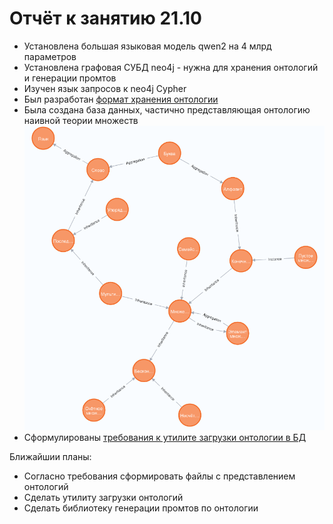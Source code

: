 # Отчёт к занятию 21.10
* Установлена большая языковая модель qwen2 на 4 млрд параметров
* Установлена графовая СУБД neo4j - нужна для хранения онтологий и генерации промтов
* Изучен язык запросов к neo4j Cypher
* Был разработан [формат хранения онтологии](https://github.com/aVorotnikov/ontologer/blob/master/docs/ontologies.md)
* Была создана база данных, частично представляющая онтологию наивной теории множеств ![граф](images/set_ontology.png)
* Сформулированы [требования к утилите загрузки онтологии в БД](https://github.com/aVorotnikov/ontologer/blob/master/ontology_inserter/README.md)

Ближайшии планы:
* Согласно требования сформировать файлы с представлением онтологий
* Сделать утилиту загрузки онтологий
* Сделать библиотеку генерации промтов по онтологии

